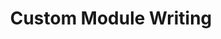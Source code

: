 ---
title: Custom Module Writing
excerpt: ''
deprecated: false
hidden: true
metadata:
  title: ''
  description: ''
  robots: index
next:
  description: ''
---